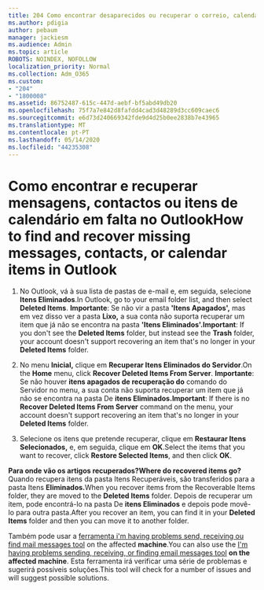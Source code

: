 ```yaml
---
title: 204 Como encontrar desaparecidos ou recuperar o correio, calendário ou contactos desaparecidos do Outlook
ms.author: pdigia
author: pebaum
manager: jackiesm
ms.audience: Admin
ms.topic: article
ROBOTS: NOINDEX, NOFOLLOW
localization_priority: Normal
ms.collection: Adm_O365
ms.custom:
- "204"
- "1800008"
ms.assetid: 86752487-615c-447d-aebf-bf5abd49db20
ms.openlocfilehash: 75f7a7e842d8fafdd4cad3d48289d3cc609caec6
ms.sourcegitcommit: e6d73d240669342fde9d4d25b0ee2838b7e43965
ms.translationtype: MT
ms.contentlocale: pt-PT
ms.lasthandoff: 05/14/2020
ms.locfileid: "44235308"
---
```

# <a name="how-to-find-and-recover-missing-messages-contacts-or-calendar-items-in-outlook"></a><span data-ttu-id="cd51d-102">Como encontrar e recuperar mensagens, contactos ou itens de calendário em falta no Outlook</span><span class="sxs-lookup"><span data-stu-id="cd51d-102">How to find and recover missing messages, contacts, or calendar items in Outlook</span></span>

1. <span data-ttu-id="cd51d-103">No Outlook, vá à sua lista de pastas de e-mail e, em seguida, selecione **Itens Eliminados**.</span><span class="sxs-lookup"><span data-stu-id="cd51d-103">In Outlook, go to your email folder list, and then select **Deleted Items**.</span></span> <span data-ttu-id="cd51d-104">**Importante**: Se não vir a pasta **'Itens Apagados',** mas em vez disso ver a pasta **Lixo,** a sua conta não suporta recuperar um item que já não se encontra na pasta **'Itens Eliminados'.**</span><span class="sxs-lookup"><span data-stu-id="cd51d-104">**Important**: If you don't see the **Deleted Items** folder, but instead see the **Trash** folder, your account doesn't support recovering an item that's no longer in your **Deleted Items** folder.</span></span>

2. <span data-ttu-id="cd51d-105">No menu **Inicial,** clique em **Recuperar Itens Eliminados do Servidor**.</span><span class="sxs-lookup"><span data-stu-id="cd51d-105">On the **Home** menu, click **Recover Deleted Items From Server**.</span></span> <span data-ttu-id="cd51d-106">**Importante**: Se não houver **itens apagados de recuperação do** comando do Servidor no menu, a sua conta não suporta recuperar um item que já não se encontra na pasta De **itens Eliminados.**</span><span class="sxs-lookup"><span data-stu-id="cd51d-106">**Important**: If there is no **Recover Deleted Items From Server** command on the menu, your account doesn't support recovering an item that's no longer in your **Deleted Items** folder.</span></span>

3. <span data-ttu-id="cd51d-107">Selecione os itens que pretende recuperar, clique em **Restaurar Itens Selecionados,** e, em seguida, clique em **OK**.</span><span class="sxs-lookup"><span data-stu-id="cd51d-107">Select the items that you want to recover, click **Restore Selected Items**, and then click **OK**.</span></span>

<span data-ttu-id="cd51d-108">**Para onde vão os artigos recuperados?**</span><span class="sxs-lookup"><span data-stu-id="cd51d-108">**Where do recovered items go?**</span></span> <span data-ttu-id="cd51d-109">Quando recupera itens da pasta Itens Recuperáveis, são transferidos para a pasta Itens **Eliminados.**</span><span class="sxs-lookup"><span data-stu-id="cd51d-109">When you recover items from the Recoverable Items folder, they are moved to the **Deleted Items** folder.</span></span> <span data-ttu-id="cd51d-110">Depois de recuperar um item, pode encontrá-lo na pasta De **itens Eliminados** e depois pode movê-lo para outra pasta.</span><span class="sxs-lookup"><span data-stu-id="cd51d-110">After you recover an item, you can find it in your **Deleted Items** folder and then you can move it to another folder.</span></span>

<span data-ttu-id="cd51d-111">Também pode usar a [ferramenta i'm having problems send, receiving ou find mail messages tool](https://aka.ms/SaRA-OutlookSendReceive) on the affected **machine**.</span><span class="sxs-lookup"><span data-stu-id="cd51d-111">You can also use the [I'm having problems sending, receiving, or finding email messages tool](https://aka.ms/SaRA-OutlookSendReceive) **on the affected machine**.</span></span> <span data-ttu-id="cd51d-112">Esta ferramenta irá verificar uma série de problemas e sugerirá possíveis soluções.</span><span class="sxs-lookup"><span data-stu-id="cd51d-112">This tool will check for a number of issues and will suggest possible solutions.</span></span>
